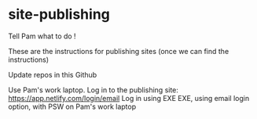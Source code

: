 # site-publishing
Tell Pam what to do !

These are the instructions for publishing sites (once we can find the instructions)

Update repos in this Github

Use Pam's work laptop.
Log in to the publishing site: https://app.netlify.com/login/email
Log in using EXE EXE, using email login option, with PSW on Pam's work laptop
